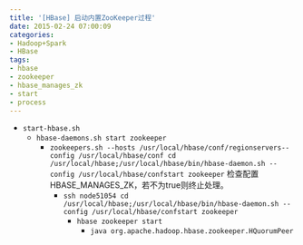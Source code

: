 ```yaml
---
title: '[HBase] 启动内置ZooKeeper过程'
date: 2015-02-24 07:00:09
categories: 
- Hadoop+Spark
- HBase
tags: 
- hbase
- zookeeper
- hbase_manages_zk
- start
- process
---
```

- `start-hbase.sh`
  - `hbase-daemons.sh start zookeeper`
    - `zookeepers.sh --hosts /usr/local/hbase/conf/regionservers--config /usr/local/hbase/conf cd /usr/local/hbase;/usr/local/hbase/bin/hbase-daemon.sh --config /usr/local/hbase/confstart zookeeper`
      检查配置HBASE_MANAGES_ZK，若不为true则终止处理。
      - `ssh node51054 cd /usr/local/hbase;/usr/local/hbase/bin/hbase-daemon.sh --config /usr/local/hbase/confstart zookeeper`
        - `hbase zookeeper start`
          - `java org.apache.hadoop.hbase.zookeeper.HQuorumPeer`